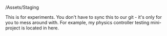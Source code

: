 /Assets/Staging

This is for experiments. You don't have to sync this to our git - it's only for you to mess around with. For example, my physics controller testing mini-project is located in here.
